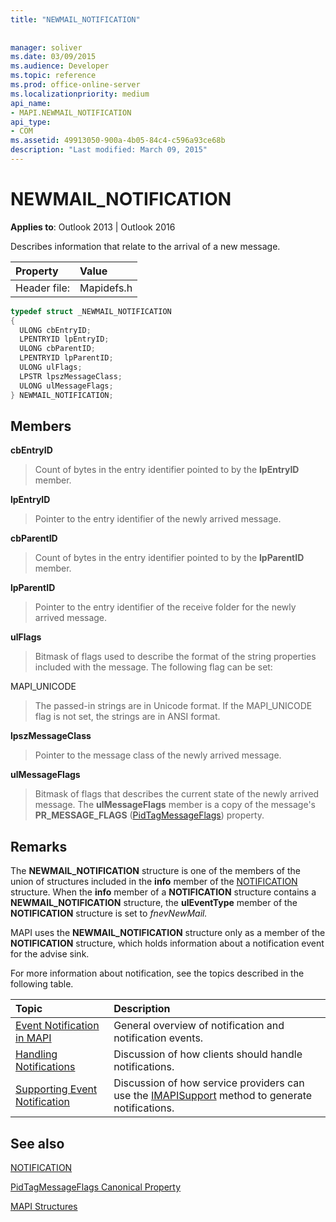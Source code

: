 ```yaml
---
title: "NEWMAIL_NOTIFICATION"
 
 
manager: soliver
ms.date: 03/09/2015
ms.audience: Developer
ms.topic: reference
ms.prod: office-online-server
ms.localizationpriority: medium
api_name:
- MAPI.NEWMAIL_NOTIFICATION
api_type:
- COM
ms.assetid: 49913050-900a-4b05-84c4-c596a93ce68b
description: "Last modified: March 09, 2015"
---
```


# NEWMAIL_NOTIFICATION

  
  
**Applies to**: Outlook 2013 | Outlook 2016 
  
Describes information that relate to the arrival of a new message. 
  
|Property |Value |
|:-----|:-----|
|Header file:  <br/> |Mapidefs.h  <br/> |
   
```cpp
typedef struct _NEWMAIL_NOTIFICATION
{
  ULONG cbEntryID;
  LPENTRYID lpEntryID;
  ULONG cbParentID;
  LPENTRYID lpParentID;
  ULONG ulFlags;
  LPSTR lpszMessageClass;
  ULONG ulMessageFlags;
} NEWMAIL_NOTIFICATION;

```

## Members

 **cbEntryID**
  
> Count of bytes in the entry identifier pointed to by the **lpEntryID** member. 
    
 **lpEntryID**
  
> Pointer to the entry identifier of the newly arrived message.
    
 **cbParentID**
  
> Count of bytes in the entry identifier pointed to by the **lpParentID** member. 
    
 **lpParentID**
  
> Pointer to the entry identifier of the receive folder for the newly arrived message.
    
 **ulFlags**
  
> Bitmask of flags used to describe the format of the string properties included with the message. The following flag can be set:
    
MAPI_UNICODE 
  
> The passed-in strings are in Unicode format. If the MAPI_UNICODE flag is not set, the strings are in ANSI format.
    
 **lpszMessageClass**
  
> Pointer to the message class of the newly arrived message. 
    
 **ulMessageFlags**
  
> Bitmask of flags that describes the current state of the newly arrived message. The **ulMessageFlags** member is a copy of the message's **PR_MESSAGE_FLAGS** ([PidTagMessageFlags](pidtagmessageflags-canonical-property.md)) property.
    
## Remarks

The **NEWMAIL_NOTIFICATION** structure is one of the members of the union of structures included in the **info** member of the [NOTIFICATION](notification.md) structure. When the **info** member of a **NOTIFICATION** structure contains a **NEWMAIL_NOTIFICATION** structure, the **ulEventType** member of the **NOTIFICATION** structure is set to  _fnevNewMail._
  
MAPI uses the **NEWMAIL_NOTIFICATION** structure only as a member of the **NOTIFICATION** structure, which holds information about a notification event for the advise sink. 
  
For more information about notification, see the topics described in the following table.
  
|**Topic**|**Description**|
|:-----|:-----|
|[Event Notification in MAPI](event-notification-in-mapi.md) <br/> |General overview of notification and notification events. |
|[Handling Notifications](handling-notifications.md) <br/> |Discussion of how clients should handle notifications. |
|[Supporting Event Notification](supporting-event-notification.md) <br/> |Discussion of how service providers can use the [IMAPISupport](imapisupportiunknown.md) method to generate notifications. |
   
## See also



[NOTIFICATION](notification.md)
  
[PidTagMessageFlags Canonical Property](pidtagmessageflags-canonical-property.md)


[MAPI Structures](mapi-structures.md)

